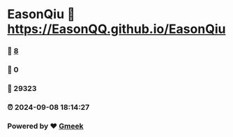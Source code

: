 # EasonQiu :link: https://EasonQQ.github.io/EasonQiu 
### :page_facing_up: [8](https://EasonQQ.github.io/EasonQiu/tag.html) 
### :speech_balloon: 0 
### :hibiscus: 29323 
### :alarm_clock: 2024-09-08 18:14:27 
### Powered by :heart: [Gmeek](https://github.com/Meekdai/Gmeek)
